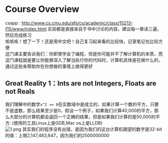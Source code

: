 # Course Overview
csapp : http://www.cs.cmu.edu/afs/cs/academic/class/15213-f15/www/index.html 
实验都是直接来自于书中讨论的内容，建议每一章读三遍，然后完成练习  
咳咳咳！想了一下！还是用中文吧！自己复习起来看的比较快，记录笔记也比较方便  
这门课主要告诉我们：你即使学会了编程，但是你可能并不了解计算机的本质，而这门课程就是要让你能够深入了解当执行你的代码时，计算机具体是在做什么的，通过这些来帮助你在你想做的事情上做得更好 
## Great Reality 1：Ints are not Integers, Floats are not Reals
我们理解中的数学`x^2 >= 0`在实数域中是成立的，如果计算一个数的平方，只要不是虚数，那么结果至少是0，假设一个例子，如果我们计算40,000的平方，那么大部分的计算机都会返回一个正确的结果，但是如果我们计算的是50,000的平方: (使用的工具Linux上是GDB,Mac os上是LLDB)  
![1.png](https://i.loli.net/2020/12/14/ZbfV6AexQGTrvoa.png)
其实我们的程序没有出错，是因为我们的这台计算机期望的数字是32-bit的值：上限2,147,483,647，因为我们的2500000000
